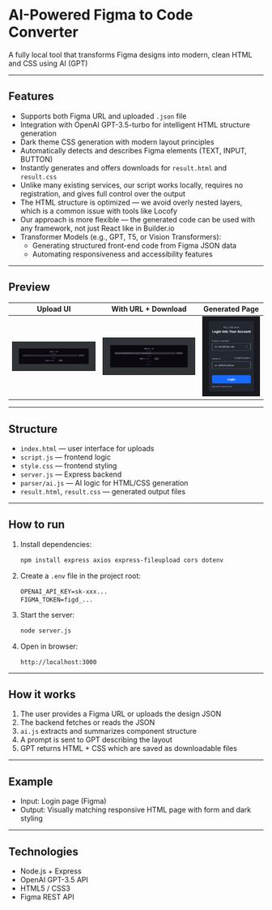 # AI-Powered Figma to Code Converter

A fully local tool that transforms Figma designs into modern, clean HTML and CSS using AI (GPT)

---

## Features

- Supports both Figma URL and uploaded `.json` file
- Integration with OpenAI GPT-3.5-turbo for intelligent HTML structure generation
- Dark theme CSS generation with modern layout principles
- Automatically detects and describes Figma elements (TEXT, INPUT, BUTTON)
- Instantly generates and offers downloads for `result.html` and `result.css`
- Unlike many existing services, our script works locally, requires no registration, and gives full control over the output
- The HTML structure is optimized — we avoid overly nested layers, which is a common issue with tools like Locofy
- Our approach is more flexible — the generated code can be used with any framework, not just React like in Builder.io
- Transformer Models (e.g., GPT, T5, or Vision Transformers):
  - Generating structured front-end code from Figma JSON data
  - Automating responsiveness and accessibility features

---

## Preview

| Upload UI         | With URL + Download | Generated Page    |
| ----------------- | ------------------- | ----------------- |
| ![](images/1.png) | ![](images/2.png)   | ![](images/3.png) |

---

## Structure

- `index.html` — user interface for uploads
- `script.js` — frontend logic
- `style.css` — frontend styling
- `server.js` — Express backend
- `parser/ai.js` — AI logic for HTML/CSS generation
- `result.html`, `result.css` — generated output files

---

## How to run

1. Install dependencies:
   ```bash
   npm install express axios express-fileupload cors dotenv
   ```

2. Create a `.env` file in the project root:
   ```env
   OPENAI_API_KEY=sk-xxx...
   FIGMA_TOKEN=figd_...
   ```

3. Start the server:
   ```bash
   node server.js
   ```

4. Open in browser:
   ```
   http://localhost:3000
   ```

---

## How it works

1. The user provides a Figma URL or uploads the design JSON
2. The backend fetches or reads the JSON
3. `ai.js` extracts and summarizes component structure
4. A prompt is sent to GPT describing the layout
5. GPT returns HTML + CSS which are saved as downloadable files

---

## Example

- Input: Login page (Figma)
- Output: Visually matching responsive HTML page with form and dark styling

---

## Technologies

- Node.js + Express
- OpenAI GPT-3.5 API
- HTML5 / CSS3
- Figma REST API